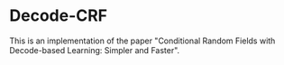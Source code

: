 # Decode-CRF

This is an implementation of the paper "Conditional Random Fields with Decode-based Learning: Simpler and Faster".
